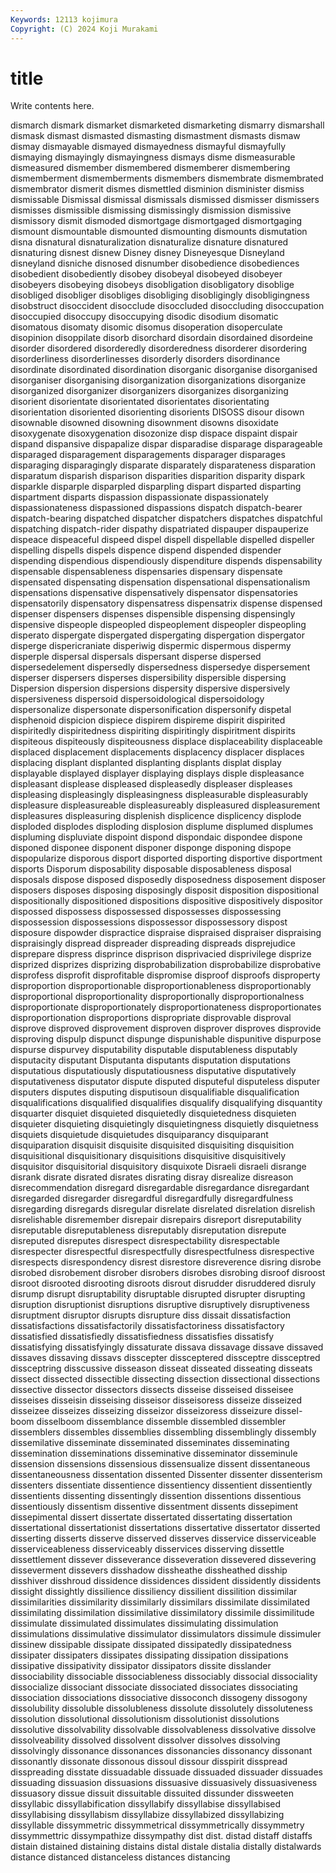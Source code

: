 ```yaml
---
Keywords: 12113 kojimura
Copyright: (C) 2024 Koji Murakami
---
```


# title

Write contents here.



 dismarch dismark dismarket dismarketed
dismarketing dismarry dismarshall dismask dismast dismasted dismasting dismastment dismasts dismaw
dismay dismayable dismayed dismayedness dismayful dismayfully dismaying dismayingly dismayingness dismays
disme dismeasurable dismeasured dismember dismembered dismemberer dismembering dismemberment dismemberments dismembers
dismembrate dismembrated dismembrator dismerit dismes dismettled disminion disminister dismiss dismissable
Dismissal dismissal dismissals dismissed dismisser dismissers dismisses dismissible dismissing dismissingly
dismission dismissive dismissory dismit dismoded dismortgage dismortgaged dismortgaging dismount dismountable
dismounted dismounting dismounts dismutation disna disnatural disnaturalization disnaturalize disnature disnatured
disnaturing disnest disnew Disney disney Disneyesque Disneyland disneyland disniche disnosed
disnumber disobedience disobediences disobedient disobediently disobey disobeyal disobeyed disobeyer disobeyers
disobeying disobeys disobligation disobligatory disoblige disobliged disobliger disobliges disobliging disobligingly
disobligingness disobstruct disoccident disocclude disoccluded disoccluding disoccupation disoccupied disoccupy disoccupying
disodic disodium disomatic disomatous disomaty disomic disomus disoperation disoperculate disopinion
disoppilate disorb disorchard disordain disordained disordeine disorder disordered disorderedly disorderedness
disorderer disordering disorderliness disorderlinesses disorderly disorders disordinance disordinate disordinated disordination
disorganic disorganise disorganised disorganiser disorganising disorganization disorganizations disorganize disorganized disorganizer
disorganizers disorganizes disorganizing disorient disorientate disorientated disorientates disorientating disorientation disoriented
disorienting disorients DISOSS disour disown disownable disowned disowning disownment disowns
disoxidate disoxygenate disoxygenation disozonize disp dispace dispaint dispair dispand dispansive
dispapalize dispar disparadise disparage disparageable disparaged disparagement disparagements disparager disparages
disparaging disparagingly disparate disparately disparateness disparation disparatum disparish disparison disparities
disparition disparity dispark disparkle disparple disparpled disparpling dispart disparted disparting
dispartment disparts dispassion dispassionate dispassionately dispassionateness dispassioned dispassions dispatch dispatch-bearer
dispatch-bearing dispatched dispatcher dispatchers dispatches dispatchful dispatching dispatch-rider dispathy dispatriated
dispauper dispauperize dispeace dispeaceful dispeed dispel dispell dispellable dispelled dispeller
dispelling dispells dispels dispence dispend dispended dispender dispending dispendious dispendiously
dispenditure dispends dispensability dispensable dispensableness dispensaries dispensary dispensate dispensated dispensating
dispensation dispensational dispensationalism dispensations dispensative dispensatively dispensator dispensatories dispensatorily dispensatory
dispensatress dispensatrix dispense dispensed dispenser dispensers dispenses dispensible dispensing dispensingly
dispensive dispeople dispeopled dispeoplement dispeopler dispeopling disperato dispergate dispergated dispergating
dispergation dispergator disperge dispericraniate disperiwig dispermic dispermous dispermy disperple dispersal
dispersals dispersant disperse dispersed dispersedelement dispersedly dispersedness dispersedye dispersement disperser
dispersers disperses dispersibility dispersible dispersing Dispersion dispersion dispersions dispersity dispersive
dispersively dispersiveness dispersoid dispersoidological dispersoidology dispersonalize dispersonate dispersonification dispersonify dispetal
disphenoid dispicion dispiece dispirem dispireme dispirit dispirited dispiritedly dispiritedness dispiriting
dispiritingly dispiritment dispirits dispiteous dispiteously dispiteousness displace displaceability displaceable displaced
displacement displacements displacency displacer displaces displacing displant displanted displanting displants
displat display displayable displayed displayer displaying displays disple displeasance displeasant
displease displeased displeasedly displeaser displeases displeasing displeasingly displeasingness displeasurable displeasurably
displeasure displeasureable displeasureably displeasured displeasurement displeasures displeasuring displenish displicence displicency
displode disploded displodes disploding displosion displume displumed displumes displuming displuviate
dispoint dispond dispondaic dispondee dispone disponed disponee disponent disponer disponge
disponing dispope dispopularize disporous disport disported disporting disportive disportment disports
Disporum disposability disposable disposableness disposal disposals dispose disposed disposedly disposedness
disposement disposer disposers disposes disposing disposingly disposit disposition dispositional dispositionally
dispositioned dispositions dispositive dispositively dispositor dispossed dispossess dispossessed dispossesses dispossessing
dispossession dispossessions dispossessor dispossessory dispost disposure dispowder dispractice dispraise dispraised
dispraiser dispraising dispraisingly dispread dispreader dispreading dispreads disprejudice disprepare dispress
disprince disprison disprivacied disprivilege disprize disprized disprizes disprizing disprobabilization disprobabilize
disprobative disprofess disprofit disprofitable dispromise disproof disproofs disproperty disproportion disproportionable
disproportionableness disproportionably disproportional disproportionality disproportionally disproportionalness disproportionate disproportionately disproportionateness disproportionates
disproportionation disproportions dispropriate disprovable disproval disprove disproved disprovement disproven disprover
disproves disprovide disproving dispulp dispunct dispunge dispunishable dispunitive dispurpose dispurse
dispurvey disputability disputable disputableness disputably disputacity disputant Disputanta disputants disputation
disputations disputatious disputatiously disputatiousness disputative disputatively disputativeness disputator dispute disputed
disputeful disputeless disputer disputers disputes disputing disputisoun disqualifiable disqualification disqualifications
disqualified disqualifies disqualify disqualifying disquantity disquarter disquiet disquieted disquietedly disquietedness
disquieten disquieter disquieting disquietingly disquietingness disquietly disquietness disquiets disquietude disquietudes
disquiparancy disquiparant disquiparation disquisit disquisite disquisited disquisiting disquisition disquisitional disquisitionary
disquisitions disquisitive disquisitively disquisitor disquisitorial disquisitory disquixote Disraeli disraeli disrange
disrank disrate disrated disrates disrating disray disrealize disreason disrecommendation disregard
disregardable disregardance disregardant disregarded disregarder disregardful disregardfully disregardfulness disregarding disregards
disregular disrelate disrelated disrelation disrelish disrelishable disremember disrepair disrepairs disreport
disreputability disreputable disreputableness disreputably disreputation disrepute disreputed disreputes disrespect disrespectability
disrespectable disrespecter disrespectful disrespectfully disrespectfulness disrespective disrespects disrespondency disrest disrestore
disreverence disring disrobe disrobed disrobement disrober disrobers disrobes disrobing disroof
disroost disroot disrooted disrooting disroots disrout disrudder disruddered disruly disrump
disrupt disruptability disruptable disrupted disrupter disrupting disruption disruptionist disruptions disruptive
disruptively disruptiveness disruptment disruptor disrupts disrupture diss dissait dissatisfaction dissatisfactions
dissatisfactorily dissatisfactoriness dissatisfactory dissatisfied dissatisfiedly dissatisfiedness dissatisfies dissatisfy dissatisfying dissatisfyingly
dissaturate dissava dissavage dissave dissaved dissaves dissaving dissavs disscepter dissceptered
dissceptre dissceptred dissceptring disscussive disseason disseat disseated disseating disseats dissect
dissected dissectible dissecting dissection dissectional dissections dissective dissector dissectors dissects
disseise disseised disseisee disseises disseisin disseising disseisor disseisoress disseize disseized
disseizee disseizes disseizing disseizor disseizoress disseizure dissel-boom disselboom dissemblance dissemble
dissembled dissembler dissemblers dissembles dissemblies dissembling dissemblingly dissembly dissemilative disseminate
disseminated disseminates disseminating dissemination disseminations disseminative disseminator disseminule dissension dissensions
dissensious dissensualize dissent dissentaneous dissentaneousness dissentation dissented Dissenter dissenter dissenterism
dissenters dissentiate dissentience dissentiency dissentient dissentiently dissentients dissenting dissentingly dissention
dissentions dissentious dissentiously dissentism dissentive dissentment dissents dissepiment dissepimental dissert
dissertate dissertated dissertating dissertation dissertational dissertationist dissertations dissertative dissertator disserted
disserting disserts disserve disserved disserves disservice disserviceable disserviceableness disserviceably disservices
disserving dissettle dissettlement dissever disseverance disseveration dissevered dissevering disseverment dissevers
disshadow dissheathe dissheathed disship disshiver disshroud dissidence dissidences dissident dissidently
dissidents dissight dissightly dissilience dissiliency dissilient dissilition dissimilar dissimilarities dissimilarity
dissimilarly dissimilars dissimilate dissimilated dissimilating dissimilation dissimilative dissimilatory dissimile dissimilitude
dissimulate dissimulated dissimulates dissimulating dissimulation dissimulations dissimulative dissimulator dissimulators dissimule
dissimuler dissinew dissipable dissipate dissipated dissipatedly dissipatedness dissipater dissipaters dissipates
dissipating dissipation dissipations dissipative dissipativity dissipator dissipators dissite disslander dissociability
dissociable dissociableness dissociably dissocial dissociality dissocialize dissociant dissociate dissociated dissociates
dissociating dissociation dissociations dissociative dissoconch dissogeny dissogony dissolubility dissoluble dissolubleness
dissolute dissolutely dissoluteness dissolution dissolutional dissolutionism dissolutionist dissolutions dissolutive dissolvability
dissolvable dissolvableness dissolvative dissolve dissolveability dissolved dissolvent dissolver dissolves dissolving
dissolvingly dissonance dissonances dissonancies dissonancy dissonant dissonantly dissonate dissonous dissoul
dissour disspirit disspread disspreading disstate dissuadable dissuade dissuaded dissuader dissuades
dissuading dissuasion dissuasions dissuasive dissuasively dissuasiveness dissuasory dissue dissuit dissuitable
dissuited dissunder dissweeten dissyllabic dissyllabification dissyllabify dissyllabise dissyllabised dissyllabising dissyllabism
dissyllabize dissyllabized dissyllabizing dissyllable dissymmetric dissymmetrical dissymmetrically dissymmetry dissymmettric dissympathize
dissympathy dist dist. distad distaff distaffs distain distained distaining distains
distal distale distalia distally distalwards distance distanced distanceless distances distancing
